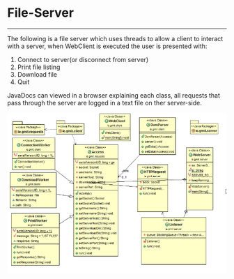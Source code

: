 # File-Server

---
The following is a file server which uses threads to allow a client to interact with a server, when WebClient is executed the user is presented with:

1. Connect to server(or disconnect from server)
2. Print file listing
3. Download file
4. Quit

JavaDocs can viewed in a browser explaining each class, all requests that pass through the server are logged in a text file on ther server-side.



![UML Diagram of File Server](FileServer.png "UML Diagram of File Server")